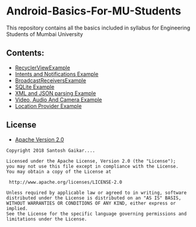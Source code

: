 # Android-Basics-For-MU-Students
This repository contains all the basics included in syllabus for Engineering Students of Mumbai University 

## Contents:

* [RecyclerViewExample](https://github.com/sgaikar1/Android-Basics-For-MU-Students/tree/master/RecyclerViewExample)
* [Intents and Notifications Example](https://github.com/sgaikar1/Android-Basics-For-MU-Students/tree/master/IntentExample)
* [BroadcastReceiversExample](https://github.com/sgaikar1/Android-Basics-For-MU-Students/tree/master/BroadcastReceiverExample)
* [SQLite Example](https://github.com/sgaikar1/Android-Basics-For-MU-Students/tree/master/SQLiteExample)
* [XML and JSON parsing Example](https://github.com/sgaikar1/Android-Basics-For-MU-Students/tree/master/XmlAndJsonParsingExample)
* [Video, Audio And Camera Example](https://github.com/sgaikar1/Android-Basics-For-MU-Students/tree/master/VideoPlayer)
* [Location Provider Example](https://github.com/sgaikar1/Android-Basics-For-MU-Students/tree/master/LocationProviderExample)

## License

* [Apache Version 2.0](http://www.apache.org/licenses/LICENSE-2.0.html)

```
Copyright 2018 Santosh Gaikar....

Licensed under the Apache License, Version 2.0 (the "License");
you may not use this file except in compliance with the License.
You may obtain a copy of the License at

 http://www.apache.org/licenses/LICENSE-2.0

Unless required by applicable law or agreed to in writing, software
distributed under the License is distributed on an "AS IS" BASIS,
WITHOUT WARRANTIES OR CONDITIONS OF ANY KIND, either express or implied.
See the License for the specific language governing permissions and
limitations under the License.
```

